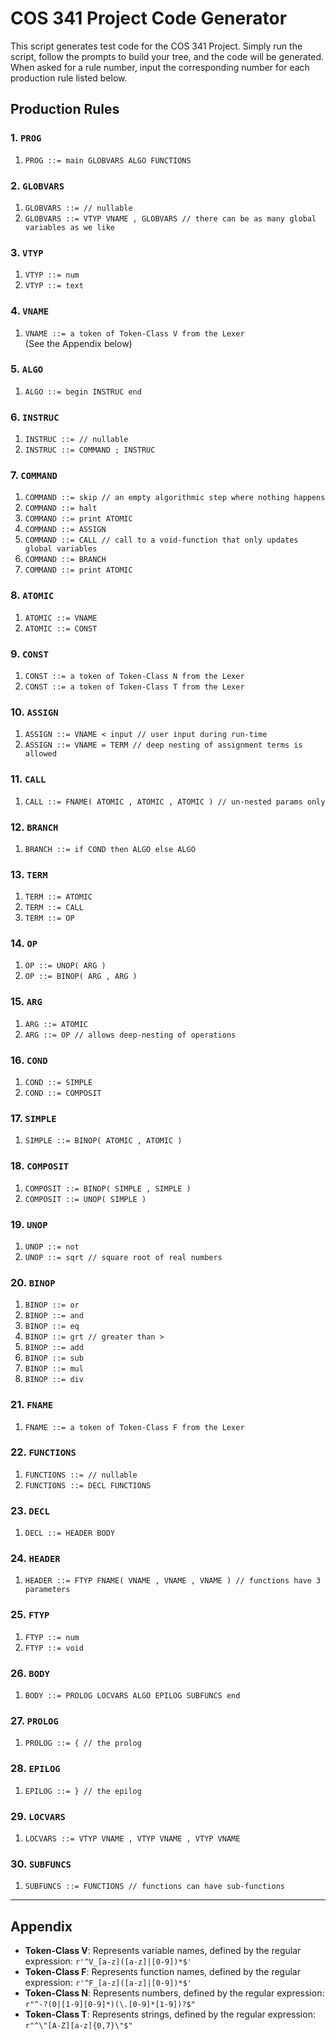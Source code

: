 # COS 341 Project Code Generator

This script generates test code for the COS 341 Project. Simply run the script, follow the prompts to build your tree, and the code will be generated. When asked for a rule number, input the corresponding number for each production rule listed below.

## Production Rules

### 1. `PROG`
1. `PROG ::= main GLOBVARS ALGO FUNCTIONS`

### 2. `GLOBVARS`
1. `GLOBVARS ::= // nullable`
2. `GLOBVARS ::= VTYP VNAME , GLOBVARS // there can be as many global variables as we like`

### 3. `VTYP`
1. `VTYP ::= num`
2. `VTYP ::= text`

### 4. `VNAME`
1. `VNAME ::= a token of Token-Class V from the Lexer`  
(See the Appendix below)

### 5. `ALGO`
1. `ALGO ::= begin INSTRUC end`

### 6. `INSTRUC`
1. `INSTRUC ::= // nullable`
2. `INSTRUC ::= COMMAND ; INSTRUC`

### 7. `COMMAND`
1. `COMMAND ::= skip // an empty algorithmic step where nothing happens`
2. `COMMAND ::= halt`
3. `COMMAND ::= print ATOMIC`
4. `COMMAND ::= ASSIGN`
5. `COMMAND ::= CALL // call to a void-function that only updates global variables`
6. `COMMAND ::= BRANCH`
7. `COMMAND ::= print ATOMIC`

### 8. `ATOMIC`
1. `ATOMIC ::= VNAME`
2. `ATOMIC ::= CONST`

### 9. `CONST`
1. `CONST ::= a token of Token-Class N from the Lexer`
2. `CONST ::= a token of Token-Class T from the Lexer`

### 10. `ASSIGN`
1. `ASSIGN ::= VNAME < input // user input during run-time`
2. `ASSIGN ::= VNAME = TERM // deep nesting of assignment terms is allowed`

### 11. `CALL`
1. `CALL ::= FNAME( ATOMIC , ATOMIC , ATOMIC ) // un-nested params only`

### 12. `BRANCH`
1. `BRANCH ::= if COND then ALGO else ALGO`

### 13. `TERM`
1. `TERM ::= ATOMIC`
2. `TERM ::= CALL`
3. `TERM ::= OP`

### 14. `OP`
1. `OP ::= UNOP( ARG )`
2. `OP ::= BINOP( ARG , ARG )`

### 15. `ARG`
1. `ARG ::= ATOMIC`
2. `ARG ::= OP // allows deep-nesting of operations`

### 16. `COND`
1. `COND ::= SIMPLE`
2. `COND ::= COMPOSIT`

### 17. `SIMPLE`
1. `SIMPLE ::= BINOP( ATOMIC , ATOMIC )`

### 18. `COMPOSIT`
1. `COMPOSIT ::= BINOP( SIMPLE , SIMPLE )`
2. `COMPOSIT ::= UNOP( SIMPLE )`

### 19. `UNOP`
1. `UNOP ::= not`
2. `UNOP ::= sqrt // square root of real numbers`

### 20. `BINOP`
1. `BINOP ::= or`
2. `BINOP ::= and`
3. `BINOP ::= eq`
4. `BINOP ::= grt // greater than >`
5. `BINOP ::= add`
6. `BINOP ::= sub`
7. `BINOP ::= mul`
8. `BINOP ::= div`

### 21. `FNAME`
1. `FNAME ::= a token of Token-Class F from the Lexer`

### 22. `FUNCTIONS`
1. `FUNCTIONS ::= // nullable`
2. `FUNCTIONS ::= DECL FUNCTIONS`

### 23. `DECL`
1. `DECL ::= HEADER BODY`

### 24. `HEADER`
1. `HEADER ::= FTYP FNAME( VNAME , VNAME , VNAME ) // functions have 3 parameters`

### 25. `FTYP`
1. `FTYP ::= num`
2. `FTYP ::= void`

### 26. `BODY`
1. `BODY ::= PROLOG LOCVARS ALGO EPILOG SUBFUNCS end`

### 27. `PROLOG`
1. `PROLOG ::= { // the prolog`

### 28. `EPILOG`
1. `EPILOG ::= } // the epilog`

### 29. `LOCVARS`
1. `LOCVARS ::= VTYP VNAME , VTYP VNAME , VTYP VNAME`

### 30. `SUBFUNCS`
1. `SUBFUNCS ::= FUNCTIONS // functions can have sub-functions`

---

## Appendix

- **Token-Class V**: Represents variable names, defined by the regular expression: `r'^V_[a-z]([a-z]|[0-9])*$'`
- **Token-Class F**: Represents function names, defined by the regular expression: `r'^F_[a-z]([a-z]|[0-9])*$'`
- **Token-Class N**: Represents numbers, defined by the regular expression: `r"^-?(0|[1-9][0-9]*)(\.[0-9]*[1-9])?$"`
- **Token-Class T**: Represents strings, defined by the regular expression: `r"^\"[A-Z][a-z]{0,7}\"$"`

